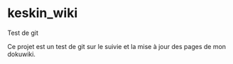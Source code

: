 keskin_wiki
===========

Test de git

Ce projet est un test de git sur le suivie et la mise à jour des pages de mon dokuwiki.


